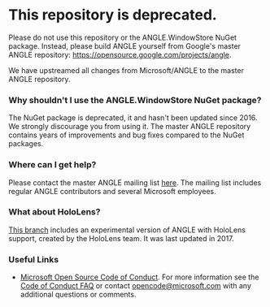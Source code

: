 # This repository is deprecated. 
Please do not use this repository or the ANGLE.WindowStore NuGet package. Instead, please build ANGLE yourself from Google's master ANGLE repository: https://opensource.google.com/projects/angle.

We have upstreamed all changes from Microsoft/ANGLE to the master ANGLE repository.

### Why shouldn't I use the ANGLE.WindowStore NuGet package?
The NuGet package is deprecated, it and hasn't been updated since 2016. We strongly discourage you from using it. The master ANGLE repository contains years of improvements and bug fixes compared to the NuGet packages.

### Where can I get help?
Please contact the master ANGLE mailing list [here](https://groups.google.com/forum/#!forum/angleproject). The mailing list includes regular ANGLE contributors and several Microsoft employees.

### What about HoloLens?
[This branch](https://github.com/Microsoft/angle/tree/ms-holographic-experimental) includes an experimental version of ANGLE with HoloLens support, created by the HoloLens team. It was last updated in 2017. 

### Useful Links
- [Microsoft Open Source Code of Conduct](https://opensource.microsoft.com/codeofconduct/). 
For more information see the [Code of Conduct FAQ](https://opensource.microsoft.com/codeofconduct/faq/) 
or contact [opencode@microsoft.com](mailto:opencode@microsoft.com) with any additional 
questions or comments.

